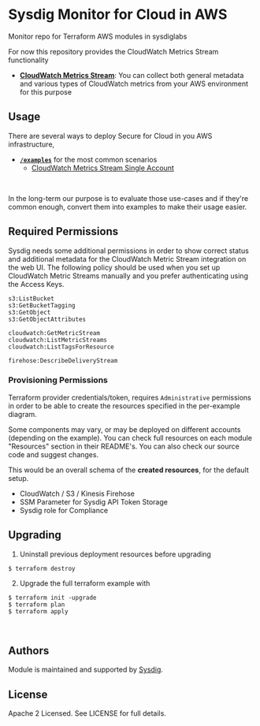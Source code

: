 # Sysdig Monitor for Cloud in AWS
Monitor repo for Terraform AWS modules in sysdiglabs

For now this repository provides the CloudWatch Metrics Stream functionality

* **[CloudWatch Metrics Stream](https://docs.sysdig.com/en/docs/sysdig-monitor/integrations/cloud-accounts/connect-aws-account/cloudwatch-monitoring/)**:  You can collect both general metadata and various types of CloudWatch metrics from your AWS environment for this purpose <br/>

## Usage

There are several ways to deploy Secure for Cloud in you AWS infrastructure,
- **[`/examples`](https://github.com/sysdiglabs/terraform-aws-monitor-for-cloud/tree/master/examples)** for the most common scenarios
  - [CloudWatch Metrics Stream Single Account](https://github.com/sysdiglabs/terraform-aws-monitor-for-cloud/tree/master/examples/cloudwatch-metrics-stream-single-account/)

<br/>

In the long-term our purpose is to evaluate those use-cases and if they're common enough, convert them into examples to make their usage easier.

## Required Permissions

Sysdig needs some additional permissions in order to show correct status and additional metadata for the CloudWatch Metric Stream integration on the web UI. The following policy should be used when you set up CloudWatch Metric Streams manually and you prefer authenticating using the Access Keys.

```
s3:ListBucket
s3:GetBucketTagging
s3:GetObject
s3:GetObjectAttributes

cloudwatch:GetMetricStream
cloudwatch:ListMetricStreams
cloudwatch:ListTagsForResource

firehose:DescribeDeliveryStream
```

### Provisioning Permissions

Terraform provider credentials/token, requires `Administrative` permissions in order to be able to create the
resources specified in the per-example diagram.

Some components may vary, or may be deployed on different accounts (depending on the example). You can check full resources on each module "Resources" section in their README's. You can also check our source code and suggest changes.

This would be an overall schema of the **created resources**, for the default setup.

- CloudWatch / S3 / Kinesis Firehose
- SSM Parameter for Sysdig API Token Storage
- Sysdig role for Compliance

## Upgrading

1. Uninstall previous deployment resources before upgrading
  ```
  $ terraform destroy
  ```

2. Upgrade the full terraform example with
  ```
  $ terraform init -upgrade
  $ terraform plan
  $ terraform apply
  ```

<br/>

## Authors

Module is maintained and supported by [Sysdig](https://sysdig.com).

## License

Apache 2 Licensed. See LICENSE for full details.


